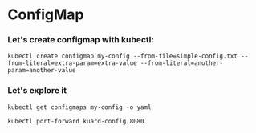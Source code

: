 # ConfigMap

### Let's create configmap with kubectl:
```
kubectl create configmap my-config --from-file=simple-config.txt --from-literal=extra-param=extra-value --from-literal=another-param=another-value
```

### Let's explore it
```
kubectl get configmaps my-config -o yaml

kubectl port-forward kuard-config 8080
```